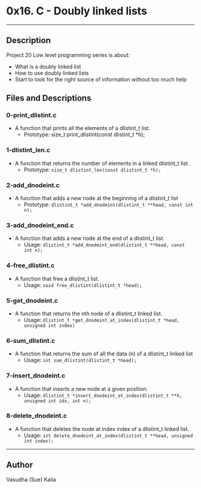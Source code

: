 # 0x16. C - Doubly linked lists
---
## Description

Project 20 Low level programming series is about:
* What is a doubly linked list
* How to use doubly linked lists
* Start to look for the right source of information without too much help

## Files and Descriptions

### 0-print_dlistint.c
* A function that prints all the elements of a dlistint_t list.
  * Prototype: size_t print_dlistint(const dlistint_t *h);

### 1-dlistint_len.c
* A function that returns the number of elements in a linked dlistint_t list.
    * Prototype: ```size_t dlistint_len(const dlistint_t *h);```

### 2-add_dnodeint.c
* A function that adds a new node at the beginning of a dlistint_t list
    * Prototype: ```dlistint_t *add_dnodeint(dlistint_t **head, const int n);```

### 3-add_dnodeint_end.c
* A function that adds a new node at the end of a dlistint_t list.
    * Usage: ```dlistint_t *add_dnodeint_end(dlistint_t **head, const int n);```
    
### 4-free_dlistint.c
* A function that free a dlistint_t list.
    * Usage: ```void free_dlistint(dlistint_t *head);```
    
### 5-get_dnodeint.c
* A function  that returns the nth node of a dlistint_t linked list.
    * Usage: ```dlistint_t *get_dnodeint_at_index(dlistint_t *head, unsigned int index)```
    
### 6-sum_dlistint.c
* A function that returns the sum of all the data (n) of a dlistint_t linked list
    * Usage: ```int sum_dlistint(dlistint_t *head);```
    
### 7-insert_dnodeint.c
* A function that inserts a new node at a given position.
    * Usage: ```dlistint_t *insert_dnodeint_at_index(dlistint_t **h, unsigned int idx, int n);```
    
### 8-delete_dnodeint.c
* A function that deletes the node at index index of a dlistint_t linked list.
    * Usage: ```int delete_dnodeint_at_index(dlistint_t **head, unsigned int index);```
    
---
## Author
Vasudha (Sue) Kalia 
